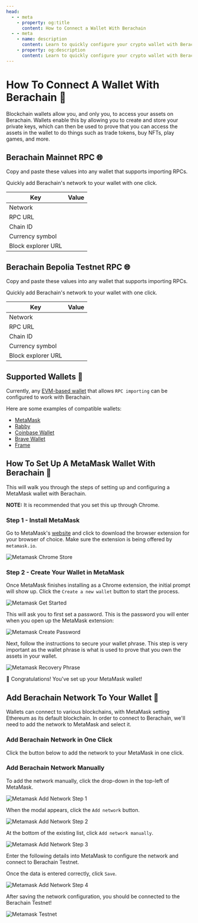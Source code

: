 ```yaml
---
head:
  - - meta
    - property: og:title
      content: How to Connect a Wallet With Berachain
  - - meta
    - name: description
      content: Learn to quickly configure your crypto wallet with Berachain
    - property: og:description
      content: Learn to quickly configure your crypto wallet with Berachain
---
```


<script setup>
  import config from '@berachain/config/constants.json';
  import AddNetwork from '@berachain/ui/AddNetwork';
  import CopyToClipboard from '@berachain/ui/CopyToClipboard';
</script>

# How To Connect A Wallet With Berachain 🔌

Blockchain wallets allow you, and only you, to access your assets on Berachain. Wallets enable this by allowing you to create and store your private keys, which can then be used to prove that you can access the assets in the wallet to do things such as trade tokens, buy NFTs, play games, and more.

## Berachain Mainnet RPC 🌐

Copy and paste these values into any wallet that supports importing RPCs.

Quickly add Berachain's network to your wallet with one click.

<ClientOnly>
  <AddNetwork
    :chainId="config.mainnet.chainId"
    :chainName="config.mainnet.chainName"
    :nativeCurrencyName="config.mainnet.currencyName"
    :nativeCurrencySymbol="config.mainnet.currencySymbol"
    :nativeCurrencyDecimals="config.mainnet.decimals"
    :rpcUrl="config.mainnet.rpcUrl"
    :blockExplorerUrl="config.mainnet.dapps.berascan.url"
  />
 </ClientOnly>

| Key                | Value                                                                                  |
| ------------------ | -------------------------------------------------------------------------------------- |
| Network            | <ClientOnly><CopyToClipboard :text="config.mainnet.chainName" /></ClientOnly>          |
| RPC URL            | <ClientOnly><CopyToClipboard :text="config.mainnet.rpcUrl" /></ClientOnly>             |
| Chain ID           | <ClientOnly><CopyToClipboard :text="'' + config.mainnet.chainId + ''" /></ClientOnly>  |
| Currency symbol    | <ClientOnly><CopyToClipboard :text="config.mainnet.currencySymbol" /></ClientOnly>     |
| Block explorer URL | <ClientOnly><CopyToClipboard :text="config.mainnet.dapps.berascan.url" /></ClientOnly> |

## Berachain Bepolia Testnet RPC 🌐

Copy and paste these values into any wallet that supports importing RPCs.

Quickly add Berachain's network to your wallet with one click.

<ClientOnly>
  <AddNetwork
    :chainId="config.bepolia.chainId"
    :chainName="config.bepolia.chainName"
    :nativeCurrencyName="config.bepolia.currencyName"
    :nativeCurrencySymbol="config.bepolia.currencySymbol"
    :nativeCurrencyDecimals="config.bepolia.decimals"
    :rpcUrl="config.bepolia.rpcUrl"
    :blockExplorerUrl="config.bepolia.dapps.beratrail.url"
  />
 </ClientOnly>

| Key                | Value                                                                                   |
| ------------------ | --------------------------------------------------------------------------------------- |
| Network            | <ClientOnly><CopyToClipboard :text="config.bepolia.chainName" /></ClientOnly>           |
| RPC URL            | <ClientOnly><CopyToClipboard :text="config.bepolia.rpcUrl" /></ClientOnly>              |
| Chain ID           | <ClientOnly><CopyToClipboard :text="'' + config.bepolia.chainId + ''" /></ClientOnly>   |
| Currency symbol    | <ClientOnly><CopyToClipboard :text="config.bepolia.currencySymbol" /></ClientOnly>      |
| Block explorer URL | <ClientOnly><CopyToClipboard :text="config.bepolia.dapps.beratrail.url" /></ClientOnly> |

## Supported Wallets 👛

Currently, any [EVM-based wallet](https://ethereum.org/en/wallets/find-wallet/) that allows `RPC importing` can be configured to work with Berachain.

Here are some examples of compatible wallets:

- [MetaMask](https://metamask.io)
- [Rabby](https://rabby.io)
- [Coinbase Wallet](https://www.coinbase.com/wallet)
- [Brave Wallet](https://brave.com/wallet/)
- [Frame](https://frame.sh)

## How To Set Up A MetaMask Wallet With Berachain 🦊

This will walk you through the steps of setting up and configuring a MetaMask wallet with Berachain.

**NOTE:** It is recommended that you set this up through Chrome.

### Step 1 - Install MetaMask

Go to MetaMask's [website](https://metamask.io/) and click to download the browser extension for your browser of choice. Make sure the extension is being offered by `metamask.io`.

![Metamask Chrome Store](/assets/metamask-chrome-store.png)

### Step 2 - Create Your Wallet in MetaMask

Once MetaMask finishes installing as a Chrome extension, the initial prompt will show up. Click the `Create a new wallet` button to start the process.

![Metamask Get Started](/assets/metamask-get-started.png)

This will ask you to first set a password. This is the password you will enter when you open up the MetaMask extension:

![Metamask Create Password](/assets/metamask-create-password.png)

Next, follow the instructions to secure your wallet phrase. This step is very important as the wallet phrase is what is used to prove that you own the assets in your wallet.

![Metamask Recovery Phrase](/assets/metamask-recovery-phrase.png)

🎉 Congratulations! You've set up your MetaMask wallet!

## Add Berachain Network To Your Wallet 🐻

Wallets can connect to various blockchains, with MetaMask setting Ethereum as its default blockchain. In order to connect to Berachain, we'll need to add the network to MetaMask and select it.

### Add Berachain Network in One Click

Click the button below to add the network to your MetaMask in one click.

<ClientOnly>
  <AddNetwork
    :chainId="config.mainnet.chainId"
    :chainName="config.mainnet.chainName"
    :nativeCurrencyName="config.mainnet.currencyName"
    :nativeCurrencySymbol="config.mainnet.currencySymbol"
    :nativeCurrencyDecimals="config.mainnet.decimals"
    :rpcUrl="config.mainnet.rpcUrl"
    :blockExplorerUrl="config.mainnet.dapps.berascan.url"
  />
 </ClientOnly>

### Add Berachain Network Manually

To add the network manually, click the drop-down in the top-left of MetaMask.

![Metamask Add Network Step 1](/assets/metamask-add-network-01.png)

When the modal appears, click the `Add network` button.

![Metamask Add Network Step 2](/assets/metamask-add-network-02.png)

At the bottom of the existing list, click `Add network manually`.

![Metamask Add Network Step 3](/assets/metamask-add-network-03.png)

Enter the following details into MetaMask to configure the network and connect to Berachain Testnet.

Once the data is entered correctly, click `Save`.

![Metamask Add Network Step 4](/assets/metamask-add-network-04.png)

After saving the network configuration, you should be connected to the Berachain Testnet!

![Metamask Testnet](/assets/metamask-testnet.png)
